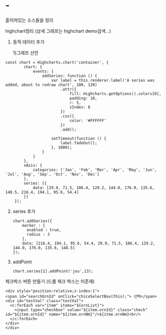 # -
흩어져있는 소스들을 정리

highchart정리 (상세 그래프는 highchart demo검색...)
  1. 동적 데이터 추가
     
     1)그래프 선언
    
    const chart = Highcharts.chart('container', {
            chart: {
                events: {
                    addSeries: function () {
                        var label = this.renderer.label('A series was added, about to redraw chart', 100, 120)
                            .attr({
                                fill: Highcharts.getOptions().colors[0],
                                padding: 10,
                                r: 5,
                                zIndex: 8
                            })
                            .css({
                                color: '#FFFFFF'
                            })
                            .add();

                        setTimeout(function () {
                            label.fadeOut();
                        }, 1000);
                    }
                }
            },
            xAxis: {
                categories: ['Jan', 'Feb', 'Mar', 'Apr', 'May', 'Jun', 'Jul', 'Aug', 'Sep', 'Oct', 'Nov', 'Dec']
            },
            series: [{
                data: [29.9, 71.5, 106.4, 129.2, 144.0, 176.0, 135.6, 148.5, 216.4, 194.1, 95.6, 54.4]
            }]
        });
     
   2) series 추가
    
          chart.addSeries({
              marker : {
                enabled : true,
                radius : 3
              },
              data: [216.4, 194.1, 95.6, 54.4, 29.9, 71.5, 106.4, 129.2, 144.0, 176.0, 135.6, 148.5]
          });
    
   3) addPoint
   
          chart.series[1].addPoint('juu',13);
        
        
        
 체크박스 버튼 만들기
 (드롭 체크 박스는 미존재)
 
    <div style="position:relative;z-index:1">
    <span id="searchOrnId" onClick="chiceSelectBox(this);"> 선택</span>
    <div id="testVal" class="testVal">
      <c:forEach var="item" items="${ornList}">
        <input type="checkbox" value="${item.ornId}" class="check" id="${item.ornId}" name="${item.ornNm}"/>${itme.ornNm}<br/>
      </c:forEach>
    </div>
    </div>

